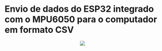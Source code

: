 # Envio de dados do ESP32 integrado com o MPU6050 para o computador em formato CSV
<div align="center">
<img src="https://github.com/user-attachments/assets/b3bd84f4-985b-47ca-839f-fecc11504749" />
</div>
